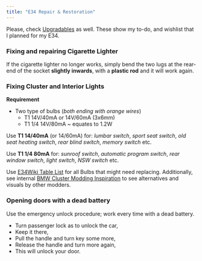 ```yaml
---
title: "E34 Repair & Restoration"
---
```


Please, check [Upgradables](/upgrade-wishlist) as well. These show my to-do, and wishlist that I planned for my E34. 

### Fixing and repairing Cigarette Lighter

If the cigarette lighter no longer works, simply bend the two lugs at the rear-end of the socket **slightly  inwards**, with a **plastic rod** and it will work again.

### Fixing Cluster and Interior Lights

**Requirement**

* Two type of bulbs (*both ending with orange wires*)
  - T1 14V/40mA or 14V/60mA (3x6mm)
  - T1 1/4 14V/80mA ~ equates to 1.2W

Use **T1 14/40mA** (or 14/60mA) for: *lumbar switch*, *sport seat switch*, *old seat heating switch*, *rear blind switch*, *memory switch* etc.

Use **T1 1/4 80mA** for: *sunroof switch*, *automatic program switch*, *rear window switch*, *light switch*, *NSW switch* etc.

Use [E34Wiki Table List](https://www.e34wiki.de/index.php/Leuchtmittel) for all Bulbs that might need replacing. Additionally, see internal [BMW Cluster Modding Inspiration](/cluster-modding-inspiration) to see alternatives and visuals by other modders.

### Opening doors with a dead battery

Use the emergency unlock procedure; work every time with a dead battery. 

* Turn passenger lock as to unlock the car, 
* Keep it there, 
* Pull the handle and turn key some more,
* Release the handle and turn more again,
* This will unlock your door.
